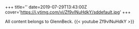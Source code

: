 +++
title=''
date=2019-07-29T13:43:00Z
cover='https://i.ytimg.com/vi/Zf9vINuHdkY/sddefault.jpg'
+++

All content belongs to GlennBeck.
{{< youtube Zf9vINuHdkY >}}
